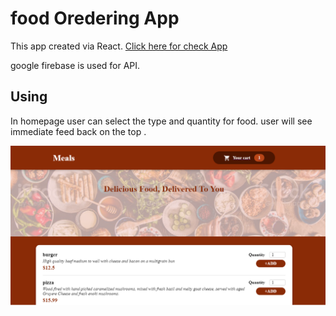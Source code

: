 # food Oredering App

This app created via React. [Click here for check App](https://oreder-food.netlify.app/)

google firebase is used for API. 

## Using
In homepage
 user can select the type and quantity for food.
 user will see immediate feed back on the top .
 
 ![homePageImage](https://github.com/belal19979/food-ordering/blob/main/public/readmeAssests/home.PNG)


